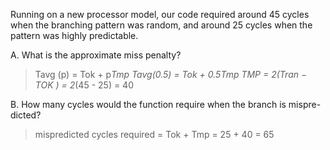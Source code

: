 Running on a new processor model, our code required around 45 cycles when the
branching pattern was random, and around 25 cycles when the pattern was highly
predictable.

A. What is the approximate miss penalty?
> Tavg (p) =  Tok + p*Tmp
> Tavg(0.5) = Tok + 0.5Tmp
> TMP = 2(Tran − TOK ) = 2*(45 - 25) = 40

B. How many cycles would the function require when the branch is mispre-
dicted?
> mispredicted cycles required = Tok + Tmp = 25 + 40 = 65